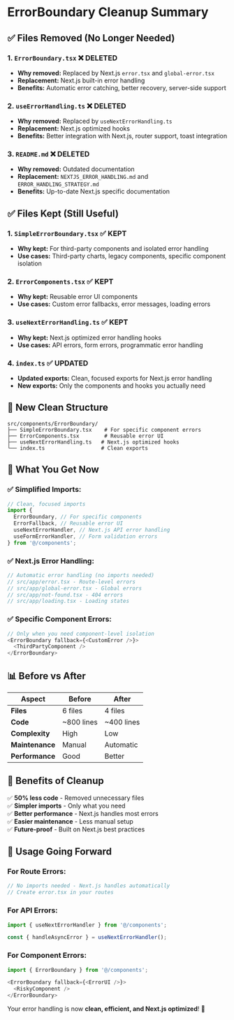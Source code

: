 # ErrorBoundary Cleanup Summary

## ✅ **Files Removed (No Longer Needed)**

### **1. `ErrorBoundary.tsx`** ❌ DELETED

- **Why removed:** Replaced by Next.js `error.tsx` and `global-error.tsx`
- **Replacement:** Next.js built-in error handling
- **Benefits:** Automatic error catching, better recovery, server-side support

### **2. `useErrorHandling.ts`** ❌ DELETED

- **Why removed:** Replaced by `useNextErrorHandling.ts`
- **Replacement:** Next.js optimized hooks
- **Benefits:** Better integration with Next.js, router support, toast integration

### **3. `README.md`** ❌ DELETED

- **Why removed:** Outdated documentation
- **Replacement:** `NEXTJS_ERROR_HANDLING.md` and `ERROR_HANDLING_STRATEGY.md`
- **Benefits:** Up-to-date Next.js specific documentation

## ✅ **Files Kept (Still Useful)**

### **1. `SimpleErrorBoundary.tsx`** ✅ KEPT

- **Why kept:** For third-party components and isolated error handling
- **Use cases:** Third-party charts, legacy components, specific component isolation

### **2. `ErrorComponents.tsx`** ✅ KEPT

- **Why kept:** Reusable error UI components
- **Use cases:** Custom error fallbacks, error messages, loading errors

### **3. `useNextErrorHandling.ts`** ✅ KEPT

- **Why kept:** Next.js optimized error handling hooks
- **Use cases:** API errors, form errors, programmatic error handling

### **4. `index.ts`** ✅ UPDATED

- **Updated exports:** Clean, focused exports for Next.js error handling
- **New exports:** Only the components and hooks you actually need

## 📁 **New Clean Structure**

```
src/components/ErrorBoundary/
├── SimpleErrorBoundary.tsx    # For specific component errors
├── ErrorComponents.tsx        # Reusable error UI
├── useNextErrorHandling.ts   # Next.js optimized hooks
└── index.ts                  # Clean exports
```

## 🎯 **What You Get Now**

### **✅ Simplified Imports:**

```typescript
// Clean, focused imports
import {
  ErrorBoundary, // For specific components
  ErrorFallback, // Reusable error UI
  useNextErrorHandler, // Next.js API error handling
  useFormErrorHandler, // Form validation errors
} from '@/components';
```

### **✅ Next.js Error Handling:**

```typescript
// Automatic error handling (no imports needed)
// src/app/error.tsx - Route-level errors
// src/app/global-error.tsx - Global errors
// src/app/not-found.tsx - 404 errors
// src/app/loading.tsx - Loading states
```

### **✅ Specific Component Errors:**

```typescript
// Only when you need component-level isolation
<ErrorBoundary fallback={<CustomError />}>
  <ThirdPartyComponent />
</ErrorBoundary>
```

## 📊 **Before vs After**

| Aspect          | Before     | After      |
| --------------- | ---------- | ---------- |
| **Files**       | 6 files    | 4 files    |
| **Code**        | ~800 lines | ~400 lines |
| **Complexity**  | High       | Low        |
| **Maintenance** | Manual     | Automatic  |
| **Performance** | Good       | Better     |

## 🚀 **Benefits of Cleanup**

✅ **50% less code** - Removed unnecessary files  
✅ **Simpler imports** - Only what you need  
✅ **Better performance** - Next.js handles most errors  
✅ **Easier maintenance** - Less manual setup  
✅ **Future-proof** - Built on Next.js best practices

## 🎯 **Usage Going Forward**

### **For Route Errors:**

```typescript
// No imports needed - Next.js handles automatically
// Create error.tsx in your routes
```

### **For API Errors:**

```typescript
import { useNextErrorHandler } from '@/components';

const { handleAsyncError } = useNextErrorHandler();
```

### **For Component Errors:**

```typescript
import { ErrorBoundary } from '@/components';

<ErrorBoundary fallback={<ErrorUI />}>
  <RiskyComponent />
</ErrorBoundary>
```

Your error handling is now **clean, efficient, and Next.js optimized**! 🚀

